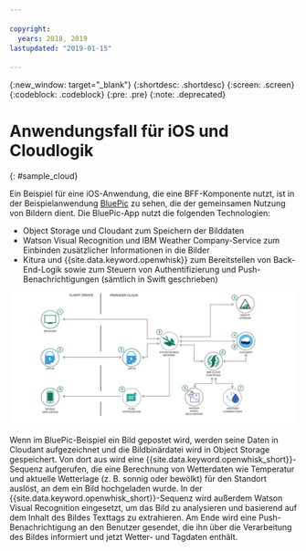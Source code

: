 ```yaml
---

copyright:
  years: 2018, 2019
lastupdated: "2019-01-15"

---
```


{:new_window: target="_blank"}
{:shortdesc: .shortdesc}
{:screen: .screen}
{:codeblock: .codeblock}
{:pre: .pre}
{:note: .deprecated}

# Anwendungsfall für iOS und Cloudlogik
{: #sample_cloud}

Ein Beispiel für eine iOS-Anwendung, die eine BFF-Komponente nutzt, ist
in der Beispielanwendung [BluePic](https://github.com/IBM/BluePic) zu
sehen, die der gemeinsamen Nutzung von Bildern dient. Die BluePic-App nutzt die folgenden Technologien:

* Object Storage und Cloudant zum Speichern der Bilddaten
* Watson Visual Recognition und IBM Weather Company-Service zum Einbinden zusätzlicher Informationen in die Bilder
* Kitura und {{site.data.keyword.openwhisk}} zum Bereitstellen von Back-End-Logik sowie zum Steuern von Authentifizierung und Push-Benachrichtigungen (sämtlich in Swift geschrieben)

![BluePic](images/cloudlogic.png "Verarbeitungsablauf von BluePic")

Wenn im BluePic-Beispiel ein Bild gepostet wird, werden seine Daten in Cloudant aufgezeichnet und die Bildbinärdatei wird in Object Storage gespeichert. Von
dort aus wird eine {{site.data.keyword.openwhisk_short}}-Sequenz
aufgerufen, die eine Berechnung von Wetterdaten wie Temperatur und aktuelle
Wetterlage (z. B. sonnig oder bewölkt) für den Standort auslöst, an dem ein
Bild hochgeladen wurde. In der
{{site.data.keyword.openwhisk_short}}-Sequenz wird außerdem Watson
Visual Recognition eingesetzt, um das Bild zu analysieren und basierend auf dem
Inhalt des Bildes Texttags zu extrahieren. Am Ende wird eine
Push-Benachrichtigung an den Benutzer gesendet, die ihn über die Verarbeitung
des Bildes informiert und jetzt Wetter- und Tagdaten enthält.
